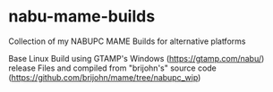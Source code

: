 # nabu-mame-builds
Collection of my NABUPC MAME Builds for alternative platforms

Base Linux Build using GTAMP's Windows (https://gtamp.com/nabu/) release Files and compiled from "brijohn's" source code (https://github.com/brijohn/mame/tree/nabupc_wip)
